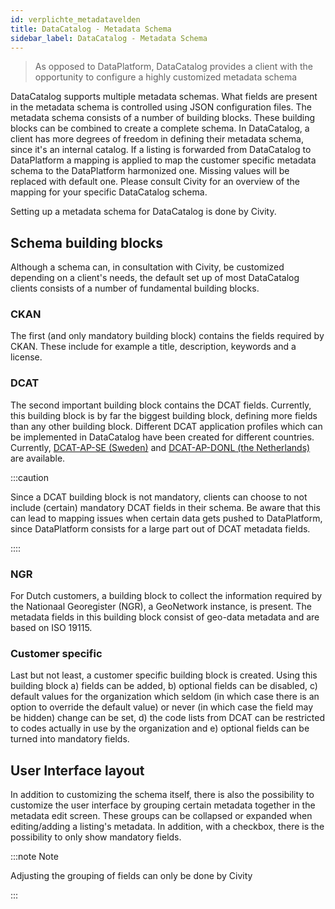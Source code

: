 ```yaml
---
id: verplichte_metadatavelden
title: DataCatalog - Metadata Schema
sidebar_label: DataCatalog - Metadata Schema
---
```


> As opposed to DataPlatform, DataCatalog provides a client with the opportunity to configure a highly customized metadata schema

DataCatalog supports multiple metadata schemas. What fields are present in the metadata schema is controlled using JSON configuration files. The metadata schema consists of a number of building blocks. These building blocks can be combined to create a complete schema. In DataCatalog, a client has more degrees of freedom in defining their metadata schema, since it's an internal catalog. If a listing is forwarded from DataCatalog to DataPlatform a mapping is applied to map the customer specific metadata schema to the DataPlatform harmonized one. Missing values will be replaced with default one. Please consult Civity for an overview of the mapping for your specific DataCatalog schema.

Setting up a metadata schema for DataCatalog is done by Civity.

## Schema building blocks

Although a schema can, in consultation with Civity, be customized depending on a client's needs, the default set up of most DataCatalog clients consists of a number of fundamental building blocks.

### CKAN

The first (and only mandatory building block) contains the fields required by CKAN. These include for example a title, description, keywords and a license.

### DCAT

The second important building block contains the DCAT fields. Currently, this building block is by far the biggest building block, defining more fields than any other building block. Different DCAT application profiles which can be implemented in DataCatalog have been created for different countries. Currently, <a href="https://docs.dataportal.se/dcat/en/" target="_blank" rel="noreferrer noopener">DCAT-AP-SE (Sweden)</a> and <a href="https://dcat-ap-donl.readthedocs.io/en/latest/" target="_blank" rel="noreferrer noopener">DCAT-AP-DONL (the Netherlands)</a> are available.

:::caution

Since a DCAT building block is not mandatory, clients can choose to not include (certain) mandatory DCAT fields in their schema. Be aware that this can lead to mapping issues when certain data gets pushed to DataPlatform, since DataPlatform consists for a large part out of DCAT metadata fields.

::::

### NGR

For Dutch customers, a building block to collect the information required by the Nationaal Georegister (NGR), a GeoNetwork instance, is present. The metadata fields in this building block consist of geo-data metadata and are based on ISO 19115.

### Customer specific

Last but not least, a customer specific building block is created. Using this building block a) fields can be added, b) optional fields can be disabled, c) default values for the organization which seldom (in which case there is an option to override the default value) or never (in which case the field may be hidden) change can be set, d) the code lists from DCAT can be restricted to codes actually in use by the organization and e) optional fields can be turned into mandatory fields.

## User Interface layout

In addition to customizing the schema itself, there is also the possibility to customize the user interface by grouping certain metadata together in the metadata edit screen. These groups can be collapsed or expanded when editing/adding a listing's metadata. In addition, with a checkbox, there is the possibility to only show mandatory fields.

:::note Note

Adjusting the grouping of fields can only be done by Civity

:::

<!-- Future: further sub-divide the schema building blocks in order to allow for a more fine grained selection of components:

- CKAN core
- Privacy/GDPR related fields
- DCAT-AP
- GeoDCAT
- DCAT-AP-SE/DCAT-ap-DONL/etc.
- Customer specific modifications -->

<!-- > Binnenkort zal een nieuw metadataschema worden toegevoegd aan Datacatalogus. Dit schema zal gebaseerd zijn op DCAT-AP-DONL-1.1, DCAT-SE en ISO 19115.

De basis voor een goede vindbaarheid is een correcte beschrijving van de data. Hierbij speelt metadata een belangrijke rol. Datacatalogus heeft de DCAT-standaard voor metadata geïmplementeerd. Deze standaard wordt gebruikt door bijvoorbeeld het landelijke register data.overheid.nl en de EU-portal.

Binnen Datacatalogus is er daarnaast de mogelijkheid tot het inrichten van flexibele metadataschema’s voor verschillende vermeldingstypen. Naast de metadatavelden die voldoen aan de DCAT-NL standaard, bevat zo’n vermelding binnen de Datacatalogus een aantal extra (optionele) metadatavelden. Deze flexibele schema’s zijn bedoeld voor vermeldingen die meer of andere informatie bevatten dan de ‘standaard’ datasets/bronnen. Zo vraagt een geodataset of een WMO-dashboard vaak om meer of andere metadata. Deze metadataschema’s zijn beschikbaar voor dit soort specifieke informatieproducten.

De metadata van een vermelding is te vinden onder het kopje Extra Informatie wanneer je een vermelding aanklikt.

## Verplichte metadatavelden

Voor dataset/databron vermeldingen is een aantal verplichte velden. Deze verplichte velden worden in deze paragraaf beschreven.

### Titel
Beschrijving van het dataproduct in steekwoorden

### Beschrijving
Uitgebreide beschrijving van het dataproduct

Titel en beschrijving zijn terug te vinden als je op de vermelding klikt.

### Dienst
Elke vermelding moet onder een Dienst vallen. Via een keuzemenu kan de Dienst worden bepaald.

### Trefwoorden/Tags
Omschrijving van dataproduct in trefwoorden. Deze zijn vooral van toepassing bij het zoeken en/of filteren van vermeldingen.

Daarnaast zijn er verplichte metadatavelden die terug te vinden zijn onder Extra Informatie wanneer je een vermelding aanklikt. Ook worden sommige velden gebruikt om op te filteren.

*	Bron    -   Vrij om in te vullen. Bronnen waaruit gegevens van het dataproduct komen.

*	Doel    -   Vrij om in te vullen. Wat is het doel van het dataproduct?
*	Thema   -   Keuze uit 1 van de 19 thema’s
*	Bestandstype    -   Keuze uit vooraf door de gemeente bepaalde lijst.
*	Bijgewerkt  -   Datum waarop het dataproduct voor het laatst is bijgewerkt.
*	Aangemaakt  -   Datum van aanmaken vermelding/dataproduct
*	Updatefrequentie    -   Keuze uit vooraf vastgestelde opties, te bepalen door de gemeente.
*	Eigenaar    -   Eigenaar van het dataproduct
*	Contactpersoon  -   Naam van contactpersoon van de vermelding
*	E-mail contactpersoon   -   Gegevens om contact op te kunnen nemen.
*	Verstrekker -   Naam van verantwoordelijke voor publicatie van de vermelding/dataproduct
*	Bronhoudende organisatie    -   Keuze uit een vaste lijst van bronhoudende organisaties, opgesteld door de gemeente
*	Privacy gevoelig    -   Keuze uit Ja/Nee/Onbekend
*	Verantwoordelijk voor beheer    -   Persoon of organisatie verantwoordelijk voor beheer van vermelding/dataproduct
*	Status  -   Keuze uit Bijgewerkt/Niet langer ondersteund/ In onderzoek/Ingetrokken
*	Dataclassificatie  -    Keuze uit Openbaar/Intern/Vertrouwelijk/Strikt Vertrouwelijk
*	Publiceren  -   Keuze uit Ja/Nee. Zolang een bron niet is gepubliceerd, is deze niet vindbaar/zichtbaar zonder juiste rol/rechten. -->
